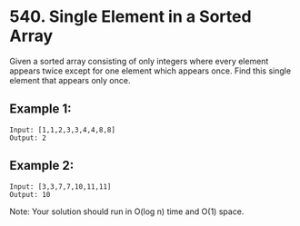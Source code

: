 # 540. Single Element in a Sorted Array

Given a sorted array consisting of only integers where every element appears twice except for one element which appears once. Find this single element that appears only once.

## Example 1:

```
Input: [1,1,2,3,3,4,4,8,8]
Output: 2
```

## Example 2:

```
Input: [3,3,7,7,10,11,11]
Output: 10
```

Note: Your solution should run in O(log n) time and O(1) space.